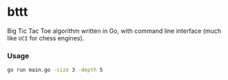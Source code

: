 # bttt
Big Tic Tac Toe algorithm written in Go, with command line interface (much like `UCI` for chess engines).


### Usage

```bash
go run main.go -size 3 -depth 5
```